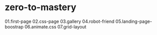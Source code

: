 # zero-to-mastery

01.first-page
02.css-page
03.gallery
04.robot-friend
05.landing-page-boostrap
06.animate.css
07.grid-layout

